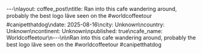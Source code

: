 ---\nlayout: coffee_post\ntitle: Ran into this cafe wandering around, probably the best logo Iâve seen on the #worldcoffeetour #canipetthatdog\ndate: 2025-08-16\ncity: Unknown\ncountry: Unknown\ncontinent: Unknown\npublished: true\ncafe_name: Worldcoffeetour\n---\n\nRan into this cafe wandering around, probably the best logo Iâve seen on the #worldcoffeetour #canipetthatdog
